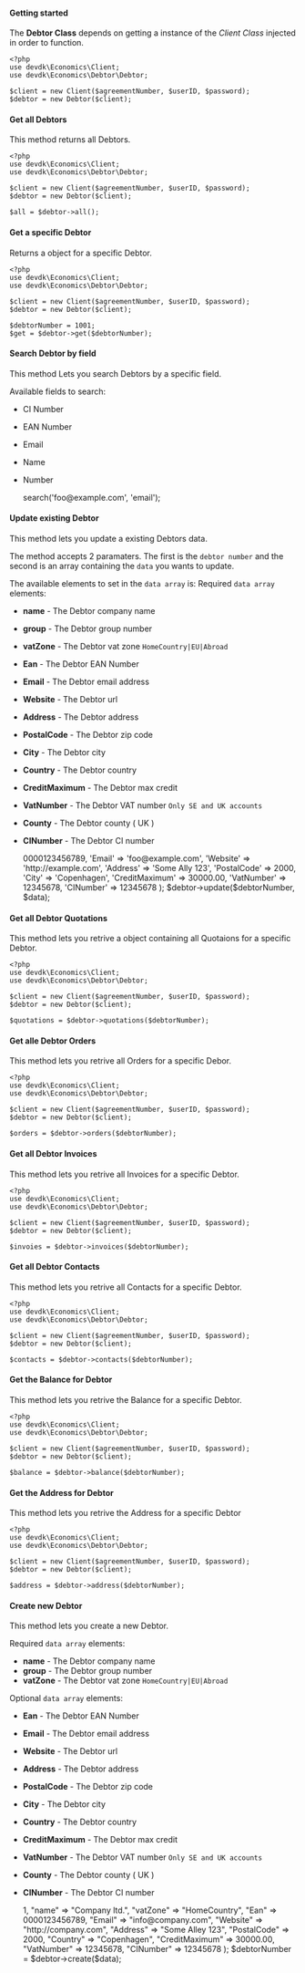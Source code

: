 #### Getting started
The **Debtor Class** depends on getting a instance of the *Client Class* injected in order to function.

    <?php
    use devdk\Economics\Client;
    use devdk\Economics\Debtor\Debtor;

    $client = new Client($agreementNumber, $userID, $password);
    $debtor = new Debtor($client);

#### Get all Debtors
This method returns all Debtors.

    <?php
    use devdk\Economics\Client;
    use devdk\Economics\Debtor\Debtor;

    $client = new Client($agreementNumber, $userID, $password);
    $debtor = new Debtor($client);

    $all = $debtor->all();

#### Get a specific Debtor
Returns a object for a specific Debtor.

    <?php
    use devdk\Economics\Client;
    use devdk\Economics\Debtor\Debtor;

    $client = new Client($agreementNumber, $userID, $password);
    $debtor = new Debtor($client);

    $debtorNumber = 1001;
    $get = $debtor->get($debtorNumber);

#### Search Debtor by field
This method Lets you search Debtors by a specific field.

Available fields to search:
* CI Number
* EAN Number
* Email
* Name
* Number

    <?php
    use devdk\Economics\Client;
    use devdk\Economics\Debtor\Debtor;

    $client = new Client($agreementNumber, $userID, $password);
    $debtor = new Debtor($client);

    $restult = $debtor->search('foo@example.com', 'email');

#### Update existing Debtor
This method lets you update a existing Debtors data.

The method accepts 2 paramaters. The first is the `debtor number` and the second is an array containing the `data` you wants to update.

The available elements to set in the `data array` is:
Required `data array` elements:
* **name** - The Debtor company name
* **group** - The Debtor group number
* **vatZone** - The Debtor vat zone `HomeCountry|EU|Abroad`
* **Ean** - The Debtor EAN Number
* **Email** - The Debtor email address
* **Website** - The Debtor url
* **Address** - The Debtor address
* **PostalCode** - The Debtor zip code
* **City** - The Debtor city
* **Country** - The Debtor country
* **CreditMaximum** - The Debtor max credit
* **VatNumber** - The Debtor VAT number `Only SE and UK accounts`
* **County** - The Debtor county ( UK )
* **CINumber** - The Debtor CI number

    <?php
    use devdk\Economics\Client;
    use devdk\Economics\Debtor\Debtor;

    $client = new Client($agreementNumber, $userID, $password);
    $debtor = new Debtor($client);

    $data = array(
        'Ean'           => 0000123456789,
        'Email'         => 'foo@example.com',
        'Website'       => 'http://example.com',
        'Address'       => 'Some Ally 123',
        'PostalCode'    => 2000,
        'City'          => 'Copenhagen',
        'CreditMaximum' => 30000.00,
        'VatNumber'     => 12345678,
        'CINumber'      => 12345678
    );

    $debtor->update($debtorNumber, $data);

#### Get all Debtor Quotations
This method lets you retrive a object containing all Quotaions for a specific Debtor.

    <?php
    use devdk\Economics\Client;
    use devdk\Economics\Debtor\Debtor;

    $client = new Client($agreementNumber, $userID, $password);
    $debtor = new Debtor($client);

    $quotations = $debtor->quotations($debtorNumber);

#### Get alle Debtor Orders
This method lets you retrive all Orders for a specific Debor.

    <?php
    use devdk\Economics\Client;
    use devdk\Economics\Debtor\Debtor;

    $client = new Client($agreementNumber, $userID, $password);
    $debtor = new Debtor($client);

    $orders = $debtor->orders($debtorNumber);

#### Get all Debtor Invoices
This method lets you retrive all Invoices for a specific Debtor.

    <?php
    use devdk\Economics\Client;
    use devdk\Economics\Debtor\Debtor;

    $client = new Client($agreementNumber, $userID, $password);
    $debtor = new Debtor($client);

    $invoies = $debtor->invoices($debtorNumber);

#### Get all Debtor Contacts
This method lets you retrive all Contacts for a specific Debtor.

    <?php
    use devdk\Economics\Client;
    use devdk\Economics\Debtor\Debtor;

    $client = new Client($agreementNumber, $userID, $password);
    $debtor = new Debtor($client);

    $contacts = $debtor->contacts($debtorNumber);


#### Get the Balance for Debtor
This method lets you retrive the Balance for a specific Debtor.

    <?php
    use devdk\Economics\Client;
    use devdk\Economics\Debtor\Debtor;

    $client = new Client($agreementNumber, $userID, $password);
    $debtor = new Debtor($client);

    $balance = $debtor->balance($debtorNumber);

#### Get the Address for Debtor
This method lets you retrive the Address for a specific Debtor

    <?php
    use devdk\Economics\Client;
    use devdk\Economics\Debtor\Debtor;

    $client = new Client($agreementNumber, $userID, $password);
    $debtor = new Debtor($client);

    $address = $debtor->address($debtorNumber);

#### Create new Debtor
This method lets you create a new Debtor.

Required `data array` elements:
* **name** - The Debtor company name
* **group** - The Debtor group number
* **vatZone** - The Debtor vat zone `HomeCountry|EU|Abroad`

Optional `data array` elements:
* **Ean** - The Debtor EAN Number
* **Email** - The Debtor email address
* **Website** - The Debtor url
* **Address** - The Debtor address
* **PostalCode** - The Debtor zip code
* **City** - The Debtor city
* **Country** - The Debtor country
* **CreditMaximum** - The Debtor max credit
* **VatNumber** - The Debtor VAT number `Only SE and UK accounts`
* **County** - The Debtor county ( UK )
* **CINumber** - The Debtor CI number

    <?php
    use devdk\Economics\Client;
    use devdk\Economics\Debtor\Debtor;

    $client = new Client($agreementNumber, $userID, $password);
    $debtor = new Debtor($client);

    $data = array(
        "group"         => 1,
        "name"          => "Company ltd.",
        "vatZone"       => "HomeCountry",

        "Ean"           => 0000123456789,
        "Email"         => "info@company.com",
        "Website"       => "http://company.com",
        "Address"       => "Some Alley 123",
        "PostalCode"    => 2000,
        "Country"       => "Copenhagen",
        "CreditMaximum" => 30000.00,
        "VatNumber"     => 12345678,
        "CINumber"      => 12345678
    );

    $debtorNumber = $debtor->create($data);